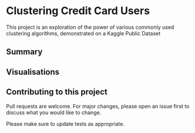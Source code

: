 # Clustering Credit Card Users

This project is an exploration of the power of various commonly used clustering algorithms, demonstrated on a Kaggle Public Dataset

## Summary


## Visualisations



## Contributing to this project

Pull requests are welcome. For major changes, please open an issue first to discuss what you would like to change.

Please make sure to update tests as appropriate.